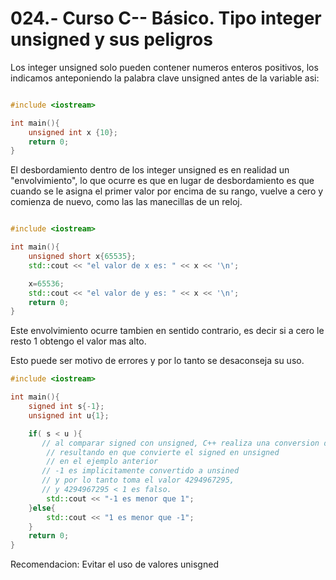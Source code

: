 024.- Curso C-- Básico. Tipo integer unsigned y sus peligros
 ===

Los integer unsigned solo pueden contener numeros enteros positivos, los
indicamos anteponiendo la palabra clave unsigned antes de la variable asi:

```c++

#include <iostream>

int main(){
    unsigned int x {10};
    return 0;
}
```

El desbordamiento dentro de los integer unsigned es en realidad un
"envolvimiento",  lo que ocurre es que en lugar de desbordamiento es que cuando
se le asigna el primer valor por encima de su rango, vuelve a cero y comienza
de nuevo, como las las manecillas de un reloj.

```c++

#include <iostream>

int main(){
    unsigned short x{65535};
    std::cout << "el valor de x es: " << x << '\n';

    x=65536;
    std::cout << "el valor de y es: " << x << '\n';
    return 0;
}
```

Este envolvimiento ocurre tambien en sentido contrario, es decir si a cero le
resto 1 obtengo el valor mas alto.

Esto puede ser motivo de errores y por lo tanto se desaconseja su uso.
```c++
#include <iostream>

int main(){
    signed int s{-1};
    unsigned int u{1};

    if( s < u ){ 
       // al comparar signed con unsigned, C++ realiza una conversion de tipos,
        // resultando en que convierte el signed en unsigned
        // en el ejemplo anterior  
       // -1 es implicitamente convertido a unsined
       // y por lo tanto toma el valor 4294967295, 
       // y 4294967295 < 1 es falso. 
        std::cout << "-1 es menor que 1";
    }else{
        std::cout << "1 es menor que -1";
    }
    return 0;
}

```

Recomendacion: Evitar el uso de valores unisgned
